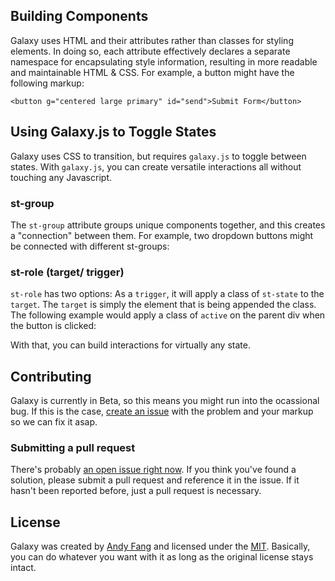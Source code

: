 ## Building Components
Galaxy uses HTML and their attributes rather than classes for styling elements. In doing so, each attribute effectively declares a separate namespace for encapsulating style information, resulting in more readable and maintainable HTML & CSS.
For example, a button might have the following markup:

`<button g="centered large primary" id="send">Submit Form</button>`

## Using Galaxy.js to Toggle States

Galaxy uses CSS to transition, but requires `galaxy.js` to toggle between states. With `galaxy.js`, you can create versatile interactions all without touching any Javascript.

### st-group

The `st-group` attribute groups unique components together, and this creates a "connection" between them. For example, two dropdown buttons might be connected with different st-groups:

### st-role (target/ trigger)
`st-role` has two options: As a `trigger`, it will apply a class of `st-state` to the `target`. The `target` is simply the element that is being appended the class. The following example would apply a class of `active` on the parent div when the button is clicked:

With that, you can build interactions for virtually any state.

## Contributing

Galaxy is currently in Beta, so this means you might run into the ocassional bug. If this is the case, [create an issue](https://github.com/Magmoz/galaxy/issues/new) with the problem and your markup so we can fix it asap.

### Submitting a pull request
There's probably [an open issue right now](https://github.com/Magmoz/galaxy/issues). If you think you've found a solution, please submit a pull request and reference it in the issue. If it hasn't been reported before, just a pull request is necessary.

## License
Galaxy was created by [Andy Fang](//twitter.com/andyfang98) and licensed under the [MIT](//tldrlegal.com/license/mit-license). Basically, you can do whatever you want with it as long as the original license stays intact.